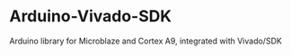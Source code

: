Arduino-Vivado-SDK
==================

Arduino library for Microblaze and Cortex A9, integrated with Vivado/SDK
